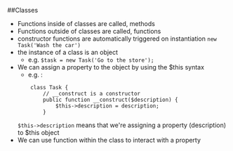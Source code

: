 ##Classes
- Functions inside of classes are called, methods
- Functions outside of classes are called, functions
- constructor functions are automatically triggered on instantiation
	`new Task('Wash the car')`
- the instance of a class is an object
	- e.g. `$task = new Task('Go to the store');`
- We can assign a property to the object by using the $this syntax
	- e.g. : 
	```
		class Task {
			// __construct is a constructor
			public function __construct($description) {
				$this->description = description;
			}
	```
	`$this->description` means that we're assigning a property (description) to $this object
- We can use function within the class to interact with a property